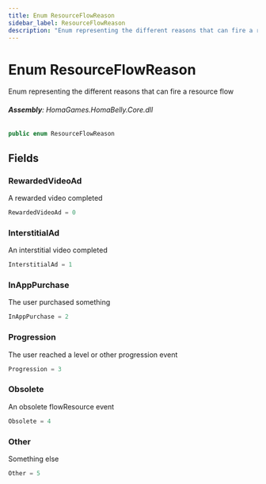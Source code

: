 ```yaml
---
title: Enum ResourceFlowReason
sidebar_label: ResourceFlowReason
description: "Enum representing the different reasons that can fire a resource flow"
---
```

# Enum ResourceFlowReason
Enum representing the different reasons that can fire a resource flow

###### **Assembly**: HomaGames.HomaBelly.Core.dll

```csharp title="Declaration"
public enum ResourceFlowReason
```
## Fields
### RewardedVideoAd
A rewarded video completed

```csharp title="Declaration"
RewardedVideoAd = 0
```
### InterstitialAd
An interstitial video completed

```csharp title="Declaration"
InterstitialAd = 1
```
### InAppPurchase
The user purchased something

```csharp title="Declaration"
InAppPurchase = 2
```
### Progression
The user reached a level or other progression event

```csharp title="Declaration"
Progression = 3
```
### Obsolete
An obsolete flowResource event

```csharp title="Declaration"
Obsolete = 4
```
### Other
Something else

```csharp title="Declaration"
Other = 5
```
